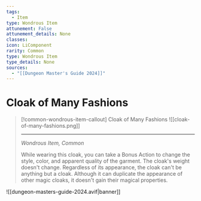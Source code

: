 ```yaml
---
tags:
  - Item
type: Wondrous Item
attunement: False
attunement_details: None
classes:
icon: LiComponent
rarity: Common
type: Wondrous Item
type_details: None
sources: 
  - "[[Dungeon Master's Guide 2024]]"
---
```

# Cloak of Many Fashions
>[!common-wondrous-item-callout] Cloak of Many Fashions
>![[cloak-of-many-fashions.png]]
>
>- - -
>_Wondrous Item, Common_
>
>While wearing this cloak, you can take a Bonus Action to change the style, color, and apparent quality of the garment. The cloak's weight doesn't change. Regardless of its appearance, the cloak can't be anything but a cloak. Although it can duplicate the appearance of other magic cloaks, it doesn't gain their magical properties.
>


![[dungeon-masters-guide-2024.avif|banner]]